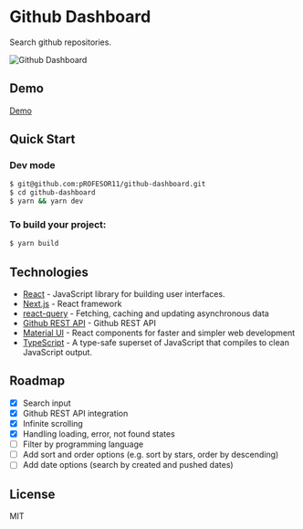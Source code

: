 # Github Dashboard

Search github repositories.

![Github Dashboard](https://i.ibb.co/YyhjsDv/Screen-Shot-2020-10-25-at-22-42-23.png)

## Demo
[Demo](https://github-dashboard-eight.vercel.app/)

## Quick Start

### Dev mode
```sh
$ git@github.com:pROFESOR11/github-dashboard.git
$ cd github-dashboard
$ yarn && yarn dev
```

### To build your project:
```sh
$ yarn build
```

## Technologies
  - [React](https://reactjs.org/) - JavaScript library for building user interfaces.
  - [Next.js](https://github.com/vercel/next.js/) - React framework
  - [react-query](https://github.com/tannerlinsley/react-query) - Fetching, caching and updating asynchronous data
  - [Github REST API](https://docs.github.com/en/free-pro-team@latest/rest) - Github REST API
  - [Material UI](https://github.com/mui-org/material-ui) - React components for faster and simpler web development
  - [TypeScript](https://github.com/microsoft/TypeScript) - A type-safe superset of JavaScript that compiles to clean JavaScript output.

## Roadmap

- [X] Search input
- [X] Github REST API integration
- [X] Infinite scrolling
- [X] Handling loading, error, not found states
- [ ] Filter by programming language
- [ ] Add sort and order options (e.g. sort by stars, order by descending)
- [ ] Add date options (search by created and pushed dates)

## License
MIT
